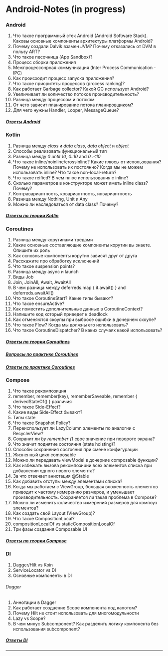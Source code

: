 # Android-Notes (in  progress)


### Android
1) Что такое программный стек Android (Android Software Stack). Каковы основные компоненты архитектуры платформы Android?
2) Почему создали Dalvik взамен JVM? Почему отказались от DVM в пользу ART?
3) Что такое песочница (App Sandbox)?
4) Процесс сборки приложения
5) Межпроцессонрная коммуникация (Inter Process Communication - IPC)
6) Как происходит процесс запуска приложения?
7) Что такое приоритеты процессов (process ranking)?
8) Как работает Garbage collector? Какой GC использует Android?
9) Увеличивает ли количество потоков производительность?
10) Разница между процессом и потоком 
11) От чего зависит планирование потока планировщиком?
12) Для чего нужны Handler, Looper, MessageQueue?

[//]: # (1&#41; Лимит на размер bundle?)

[//]: # (2&#41; Что такое Binder транзакция?)

[//]: # (3&#41; Как данные могут передаваться в обход Binder)

[//]: # (4&#41; Какой процессор использует Android?)

[//]: # (5&#41; Зачем нужен Dalvik/Art вместо JVM?)

[//]: # (6&#41; Разница между Dalvik и Art)

[//]: # (7&#41; Самая ранняя точка входа в приложение?)

[//]: # (8&#41; Отличия контекстов)

[//]: # (9&#41; Приоритеты процессов)

[//]: # (10&#41; Мы обновили приложение, хранили Serializable и Parcelable. Добавили новое поле, как поддержать изменение?)

[//]: # (11&#41; Жизненный цикл view. Когда при invalidate&#40;&#41; не вызовется onDraw&#40;&#41;. Всегда ли отработает requestLayout&#40;&#41;?)

[//]: # (12&#41; Когда луче использовать svg, png, webp)

[//]: # (13&#41; Различия в работе glide, picasso, koil)

[//]: # (14&#41; Отличие LongPolling от WebSocket)

[//]: # (15&#41; Как андроид под капотом отрисовывает интерфейс?)

[//]: # (16&#41; Как запретить активити уничтожаться при повороте экрана?)

[//]: # (17&#41; Разница между low memory killer и out of memory killer?)

[//]: # (18&#41; Расскажите про версии garbage collector в Android)

[//]: # (19&#41; Как происходит запуск приложения)

[//]: # (20&#41; Что такое Zygote?)

[//]: # (21&#41; Разница между targetSDK и compileSdk)

[//]: # (22&#41; Как происходит компиляция приложения)

[//]: # (23&#41; Что такое процесс в Android)

[//]: # (25&#41; Может ли BroadcastReceiver быть запущен без объявления в манифесте?)

[//]: # (26&#41; Виды сервисов)

[//]: # (27&#41; Отличие IntentService, Service, JobIntentService, JobService)

[//]: # (28&#41; За что отвечают Content resolver и Content Provider)

[//]: # (29&#41; Что такое PendingIntent?)

[//]: # (30&#41; Если создать два Pending Intent отличные только по данным помещенным в data, с какой ошибкой можно столкнуться?)

[//]: # (31&#41; Когда можно сохранять state чтобы гарантированно восстановить его даже в случае если андроид убьёт приложение?)

[//]: # (32&#41; Какие launch mode существуют?)

##### [Ответы Android](src/common_android/CommonAndroid_ru.md)


### Kotlin
1) Разница между *class* и *data class*,  *data object* и *object*
2) Способы реализовать функциональный тип
3) Разница между *0 until 10*, *0..10* and *0..<10*
4) Что такое inline/noinline/crossinline? Какие плюсы от использования? Почему не использовать их постоянно? Когда мы не можем использовать inline? Что такое non-local-return?
5) Что такое reified? В чем плюс использования с inline?
6) Сколько параметров в конструкторе может иметь inline class? Почему?
7) Контравариантность, ковариантность, инвариантность
8) Разница между Nothing, Unit и Any
9) Можно ли наследоваться от data class? Почему?
##### [Ответы по теории Kotlin](src/ktl/KotlinTheory_ru.md)


### Coroutines

1) Разница между корутинами тредами
2) Какие основные составляющие компоненты корутин вы знаете. Опишите их роль
3) Как основные компоненты корутин зависят друг от друга
4) Расскажите про обработку исключений
5) Что такое suspension points?
6) Разница между async и launch
7) Виды Job
8) Join, JoinAll, Await, AwaitAll
9) В чем разница между deferreds.map { it.await() } and deferreds.awaitAll()
10) Что такое CoroutineStart? Какие типы бывают?
11) Что такое ensureActive?
12) Как поместить дополнительные данные в CoroutineContext?
13) Напишите код который приведет к deadlock
14) Как отменяются скоупы при выбросе ошибки в дочернем скоупе?
15) Что такое Flow? Когда мы должны его использовать?
16) Что такое CoroutineDispatcher? В каких случаях какой использовать?

##### [Ответы по теории Coroutines](src/coroutines/ru/CoroutinesTheory_ru.md)
##### [Вопросы по практике Coroutines](src/coroutines/CoroutinesPracticeQuestions.kt)
##### [Ответы по практике Coroutines](src/coroutines/eng/CoroutinesPracticeAnswers_eng.md)

### Compose
1) Что такое рекомпозиция
2) remember, remember(key), rememberSaveable, remember { derivedStateOf() } различия
3) Что такое Side-Effect?
4) Какие виды Side-Effect бывают?
5) Типы state
6) Что такое Snapshot Policy?
7) Переиспользует ли LazyColumn элементы по аналогии с RecyclerView?
8) Сохранит ли _by remember {}_ свое значение при повороте экрана?
9) Что значит поднятие состояния (state hoisting)?
10) Способы сохранения состояния при смене конфигурации
11) Жизненный цикл composable
12) Можно ли передавать viewModel в дочерние composable функции?
13) Как избежать вызова рекомпозиции всех элементов списка при добавлении одного нового элемента?
14) За что отвечает аннотация @Stable
15) Как добавить отступы между элементами списка?
16) Когда мы работаем с ViewGroup, большая вложенность элементов приводит к частому измерению размеров, и уменьшает производительность. Сохраняется ли такая проблема в Compose?
17) Можно ли изменить количество измерений размеров для компоуз элементов?
18) Как создать свой Layout (ViewGroup)?
19) Что такое CompositionLocal?
20) compositionLocalOf vs staticCompositionLocalOf
21) Три фазы создания Composable UI
##### [Ответы по теории Compose](src/compose/ru/ComposeTheory_ru.md)


### DI
1) Dagger/Hilt vs Koin
2) ServiceLocator vs DI
3) Основные компоненты в DI
###### Dagger
1) Аннотации в Dagger
2) Как работает создаение Scope компонента под капотом?
3) Почему Hilt не стоит использовать для многомодульности
4) Lazy vs Scope?
5) В чем минус Subcomponent? Как разделить логику компонента без использования subcomponent?

##### [Ответы DI](src/di/ru/DI_ru.md)

***
